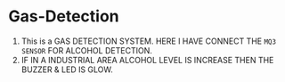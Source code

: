 # Gas-Detection
 
1. This is a GAS DETECTION SYSTEM. HERE I HAVE CONNECT THE `MQ3 SENSOR` FOR ALCOHOL DETECTION. 
2. IF IN A INDUSTRIAL AREA ALCOHOL LEVEL IS INCREASE THEN THE BUZZER & LED IS GLOW.
